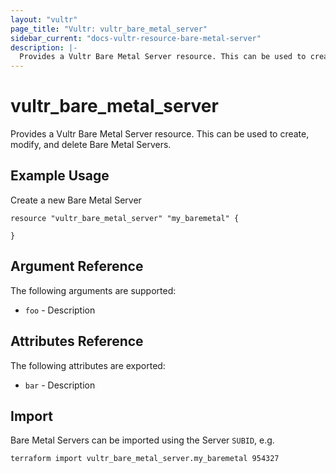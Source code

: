 ```yaml
---
layout: "vultr"
page_title: "Vultr: vultr_bare_metal_server"
sidebar_current: "docs-vultr-resource-bare-metal-server"
description: |-
  Provides a Vultr Bare Metal Server resource. This can be used to create, modify, and delete Bare Metal Servers.
---
```


# vultr_bare_metal_server

Provides a Vultr Bare Metal Server resource. This can be used to create, modify, and delete Bare Metal Servers.

## Example Usage

Create a new Bare Metal Server
```hcl
resource "vultr_bare_metal_server" "my_baremetal" {
	
}
```

## Argument Reference

The following arguments are supported:

* `foo` - Description

## Attributes Reference

The following attributes are exported:

* `bar` - Description

## Import

Bare Metal Servers can be imported using the Server `SUBID`, e.g.

```
terraform import vultr_bare_metal_server.my_baremetal 954327
```